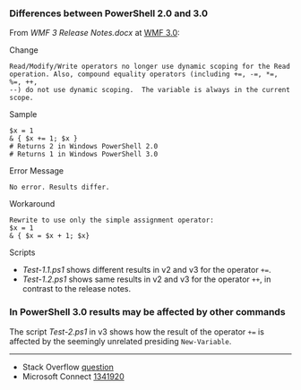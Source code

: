 
### Differences between PowerShell 2.0 and 3.0

From *WMF 3 Release Notes.docx* at [WMF 3.0](https://www.microsoft.com/en-gb/download/details.aspx?id=34595):

Change

    Read/Modify/Write operators no longer use dynamic scoping for the Read
    operation. Also, compound equality operators (including +=, -=, *=, %=, ++,
    --) do not use dynamic scoping.  The variable is always in the current scope.

Sample

    $x = 1
    & { $x += 1; $x }
    # Returns 2 in Windows PowerShell 2.0
    # Returns 1 in Windows PowerShell 3.0

Error Message

    No error. Results differ.

Workaround

    Rewrite to use only the simple assignment operator:
    $x = 1
    & { $x = $x + 1; $x}

Scripts

- *Test-1.1.ps1* shows different results in v2 and v3 for the operator `+=`.
- *Test-1.2.ps1* shows same results in v2 and v3 for the operator `++`, in contrast to the release notes.

### In PowerShell 3.0 results may be affected by other commands

The script *Test-2.ps1* in v3 shows how the result of the operator `+=` is
affected by the seemingly unrelated presiding `New-Variable`.

---

- Stack Overflow [question](http://stackoverflow.com/q/30290555/323582)
- Microsoft Connect [1341920](https://connect.microsoft.com/PowerShell/feedback/details/1341920)
